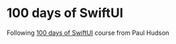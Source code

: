 # 100 days of SwiftUI

Following [100 days of SwiftUI](https://www.hackingwithswift.com/100/swiftui) course from Paul Hudson
